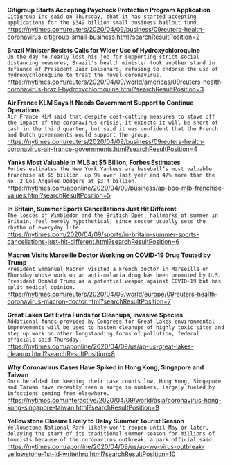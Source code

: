 **Citigroup Starts Accepting Paycheck Protection Program Application**\
`Citigroup Inc said on Thursday, that it has started accepting applications for the $349 billion small business bailout fund. `\
https://nytimes.com/reuters/2020/04/09/business/09reuters-health-coronavirus-citigroup-small-business.html?searchResultPosition=2

**Brazil Minister Resists Calls for Wider Use of Hydroxychloroquine**\
`On the day he nearly lost his job for supporting strict social distancing measures, Brazil's health minister took another stand in defiance of President Jair Bolsonaro, refusing to endorse the use of hydroxychloroquine to treat the novel coronavirus.`\
https://nytimes.com/reuters/2020/04/09/world/americas/09reuters-health-coronavirus-brazil-hydroxychloroquine.html?searchResultPosition=3

**Air France KLM Says It Needs Government Support to Continue Operations**\
`Air France KLM said that despite cost-cutting measures to stave off the impact of the coronavirus crisis, it expects it will be short of cash in the third quarter, but said it was confident that the French and Dutch governments would support the group. `\
https://nytimes.com/reuters/2020/04/09/business/09reuters-health-coronavirus-air-france-governments.html?searchResultPosition=4

**Yanks Most Valuable in MLB at $5 Billion, Forbes Estimates**\
`Forbes estimates the New York Yankees are baseball’s most valuable franchise at $5 billion, up 9% over last year and 47% more than the No. 2 Los Angeles Dodgers at $3.4 billion.`\
https://nytimes.com/aponline/2020/04/09/business/ap-bbo-mlb-franchise-values.html?searchResultPosition=5

**In Britain, Summer Sports Cancellations Just Hit Different**\
`The losses of Wimbledon and the British Open, hallmarks of summer in Britain, feel merely hypothetical, since soccer usually sets the rhythm of everyday life.`\
https://nytimes.com/2020/04/09/sports/in-britain-summer-sports-cancellations-just-hit-different.html?searchResultPosition=6

**Macron Visits Marseille Doctor Working on COVID-19 Drug Touted by Trump**\
`President Emmanuel Macron visited a French doctor in Marseille on Thursday whose work on an anti-malaria drug has been promoted by U.S. President Donald Trump as a potential weapon against COVID-19 but has split medical opinion.`\
https://nytimes.com/reuters/2020/04/09/world/europe/09reuters-health-coronavirus-macron-doctor.html?searchResultPosition=7

**Great Lakes Get Extra Funds for Cleanups, Invasive Species**\
`Additional funds provided by Congress for Great Lakes environmental improvements will be used to hasten cleanups of highly toxic sites and step up work on other longstanding forms of pollution, federal officials said Thursday.`\
https://nytimes.com/aponline/2020/04/09/us/ap-us-great-lakes-cleanup.html?searchResultPosition=8

**Why Coronavirus Cases Have Spiked in Hong Kong, Singapore and Taiwan**\
`Once heralded for keeping their case counts low, Hong Kong, Singapore and Taiwan have recently seen a surge in numbers, largely fueled by infections coming from elsewhere.`\
https://nytimes.com/interactive/2020/04/09/world/asia/coronavirus-hong-kong-singapore-taiwan.html?searchResultPosition=9

**Yellowstone Closure Likely to Delay Summer Tourist Season**\
`Yellowstone National Park likely won't reopen until May or later, delaying the start of its traditional summer season for millions of tourists because of the coronavirus outbreak, a park official said.`\
https://nytimes.com/aponline/2020/04/09/us/ap-wy-virus-outbreak-yellowstone-1st-ld-writethru.html?searchResultPosition=10

